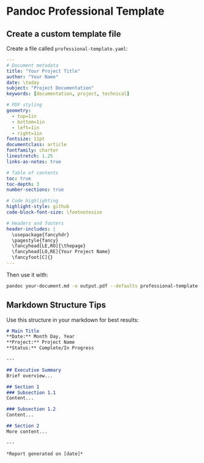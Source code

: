 # Pandoc Professional Template

## Create a custom template file

Create a file called `professional-template.yaml`:

```yaml
---
# Document metadata
title: "Your Project Title"
author: "Your Name"
date: \today
subject: "Project Documentation"
keywords: [documentation, project, technical]

# PDF styling
geometry: 
  - top=1in
  - bottom=1in
  - left=1in
  - right=1in
fontsize: 11pt
documentclass: article
fontfamily: charter
linestretch: 1.25
links-as-notes: true

# Table of contents
toc: true
toc-depth: 3
number-sections: true

# Code highlighting
highlight-style: github
code-block-font-size: \footnotesize

# Headers and footers
header-includes: |
  \usepackage{fancyhdr}
  \pagestyle{fancy}
  \fancyhead[LE,RO]{\thepage}
  \fancyhead[LO,RE]{Your Project Name}
  \fancyfoot[C]{}
---
```

Then use it with:
```bash
pandoc your-document.md -o output.pdf --defaults professional-template.yaml
```

## Markdown Structure Tips

Use this structure in your markdown for best results:

```markdown
# Main Title
**Date:** Month Day, Year  
**Project:** Project Name  
**Status:** Complete/In Progress

---

## Executive Summary
Brief overview...

## Section 1
### Subsection 1.1
Content...

### Subsection 1.2
Content...

## Section 2
More content...

---

*Report generated on [date]*
```
